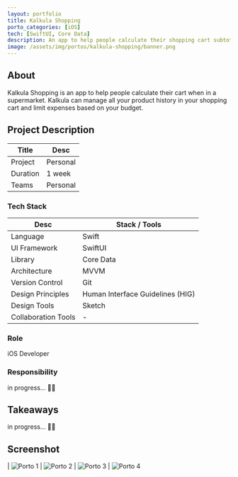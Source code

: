 ```yaml
---
layout: portfolio
title: Kalkula Shopping
porto_categories: [iOS]
tech: [SwiftUI, Core Data]
description: An app to help people calculate their shopping cart subtotal when they buy in supermarket
image: /assets/img/portos/kalkula-shopping/banner.png
---
```


## About

Kalkula Shopping is an app to help people calculate their cart when in a supermarket. Kalkula can manage all your product history in your shopping cart and limit expenses based on your budget.


## Project Description

| Title | Desc |
| --- | --- |
| Project | Personal |
| Duration | 1 week |
| Teams | Personal |
  
### Tech Stack

| Desc | Stack / Tools |
| --- | --- |
| Language | Swift |
| UI Framework | SwiftUI |
| Library | Core Data |
| Architecture | MVVM |
| Version Control | Git |
| Design Principles | Human Interface Guidelines (HIG) |
| Design Tools | Sketch |
| Collaboration Tools | - |


### Role
iOS Developer

### Responsibility

in progress... ✍🏻


## Takeaways

in progress... ✍🏻

## Screenshot

| <img src="/assets/img/portos/kalkula-shopping/1.png" alt="Porto 1" /> | <img src="/assets/img/portos/kalkula-shopping/2.png" alt="Porto 2" />
| <img src="/assets/img/portos/kalkula-shopping/3.png" alt="Porto 3" /> | <img src="/assets/img/portos/kalkula-shopping/4.png" alt="Porto 4" />